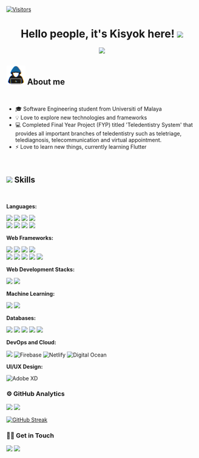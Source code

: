 [![Visitors](https://api.visitorbadge.io/api/visitors?path=https%3A%2F%2Fgithub.com%2Fkisyok&label=Total%20profile%20visits&countColor=%23263759)](https://visitorbadge.io/status?path=https%3A%2F%2Fgithub.com%2Fkisyok)

<h1 align="center"><b>Hello people, it's Kisyok here! </b><img src="https://media.giphy.com/media/hvRJCLFzcasrR4ia7z/giphy.gif" width="35"></h1>
<p align="center">
  <a href="https://github.com/DenverCoder1/readme-typing-svg"><img src="https://readme-typing-svg.herokuapp.com?font=Time+New+Roman&color=cyan&size=25&center=true&vCenter=true&width=600&height=100&lines=Software+Engineer;Full-Stack+Developer;A+thirsty+learner"></a>
</p>

## <picture><img src = "https://github.com/0xAbdulKhalid/0xAbdulKhalid/raw/main/assets/mdImages/about_me.gif" width = 50px></picture> **About me**

<br>

- 🎓 Software Engineering student from Universiti of Malaya 
- 💡 Love to explore new technologies and frameworks
- 💻 Completed Final Year Project (FYP) titled 'Teledentistry System' that provides all important branches 
      of teledentistry such as teletriage, telediagnosis, telecommunication and virtual appointment.
- ⚡ Love to learn new things, currently learning Flutter

<br> 

## <img src="https://media2.giphy.com/media/QssGEmpkyEOhBCb7e1/giphy.gif?cid=ecf05e47a0n3gi1bfqntqmob8g9aid1oyj2wr3ds3mg700bl&rid=giphy.gif" width ="25"><b> Skills</b>
<br>

**Languages:**
<p>
<img src="https://img.shields.io/badge/Python-3776AB?style=for-the-badge&logo=python&logoColor=white">
<img src="https://img.shields.io/badge/JavaScript-323330?style=for-the-badge&logo=javascript&logoColor=F7DF1E">
<img src="https://img.shields.io/badge/HTML5-E34F26?style=for-the-badge&logo=html5&logoColor=white">
<img src="https://img.shields.io/badge/CSS3-1572B6?style=for-the-badge&logo=css3&logoColor=white"><br>
<img src="https://img.shields.io/badge/Matlab-00599C?style=for-the-badge&logoColor=white">
<img src="https://img.shields.io/badge/Java-ED8B00?style=for-the-badge&logo=java&logoColor=white">
<img src="https://img.shields.io/badge/PHP-777BB4?style=for-the-badge&logo=php&logoColor=white">
<img src="https://img.shields.io/badge/json-5E5C5C?style=for-the-badge&logo=json&logoColor=white">
</p>

**Web Frameworks:**
<p>
<img src="https://img.shields.io/badge/Vue.js-35495E?style=for-the-badge&logo=vue.js&logoColor=4FC08D">
<img src="https://img.shields.io/badge/Node.js-43853D?style=for-the-badge&logo=node.js&logoColor=white">
<img src="https://img.shields.io/badge/Express.js-404D59?style=for-the-badge">
<img src="https://img.shields.io/badge/Laravel-FF2D20?style=for-the-badge&logo=laravel&logoColor=white"> <br>
<img src="https://img.shields.io/badge/React-20232A?style=for-the-badge&logo=react&logoColor=61DAFB">
<img src="https://img.shields.io/badge/Bootstrap-563D7C?style=for-the-badge&logo=bootstrap&logoColor=white">
<img src="https://img.shields.io/badge/Wordpress-21759B?style=for-the-badge&logo=wordpress&logoColor=white">
<img src="https://img.shields.io/badge/spring-%236DB33F.svg?style=for-the-badge&logo=spring&logoColor=white">
<img src="https://img.shields.io/badge/strapi-0769AD?style=for-the-badge">
</p>

**Web Development Stacks:**
<p>
<img src="https://img.shields.io/badge/MEVN-35495E?style=for-the-badge">
<img src="https://img.shields.io/badge/MERN-43853D?style=for-the-badge">
</p>

**Machine Learning:**
<p>
<img src="https://img.shields.io/badge/Multilabel Classification-FF6F00?style=for-the-badge">
<img src="https://img.shields.io/badge/Image Processing-F7931E?style=for-the-badge">
</p>

**Databases:**
<p>
<img src="https://img.shields.io/badge/MySQL-00000F?style=for-the-badge&logo=mysql&logoColor=white">
<img src="https://img.shields.io/badge/SQLite-07405E?style=for-the-badge&logo=sqlite&logoColor=white">
<img src="https://img.shields.io/badge/MongoDB-4EA94B?style=for-the-badge&logo=mongodb&logoColor=white">
<img src="https://img.shields.io/badge/Oracle-F80000?style=for-the-badge&logo=oracle&logoColor=white">
<img src="https://img.shields.io/badge/Firebase-039BE5?style=for-the-badge&logo=Firebase&logoColor=white">
</p>

**DevOps and Cloud:**
<p>
<img src="https://img.shields.io/badge/Heroku-430098?style=for-the-badge&logo=heroku&logoColor=white">
<img alt="Firebase" src="https://img.shields.io/badge/firebase%20-%23039BE5.svg?&style=for-the-badge&logo=firebase"/>
<img alt="Netlify" src="https://img.shields.io/badge/Netlify-00C7B7?style=for-the-badge&logo=netlify&logoColor=white"/>
<img alt="Digital Ocean" src="https://img.shields.io/badge/DigitalOcean-%230167ff.svg?style=for-the-badge&logo=digitalOcean&logoColor=white"/>
</p>

**UI/UX Design:**
<p>
<img alt="Adobe XD" src="https://img.shields.io/badge/Figma-F24E1E?style=for-the-badge&logo=figma&logoColor=white"/>
</p>

### ⚙️ GitHub Analytics

<p>
<img src="https://github-readme-stats.vercel.app/api?username=kisyok&show_icons=true&theme=react">
<img src="https://github-readme-stats.vercel.app/api/top-langs/?username=kisyok&layout=compact&theme=react&langs_count=8">
</p>

[![GitHub Streak](http://github-readme-streak-stats.herokuapp.com?user=kisyok&theme=dark)](https://git.io/streak-stats)

### 🤝🏻 Get in Touch

<p>
<a href="https://linkedin.com/in/kisyokindran"><img src="https://img.shields.io/badge/LinkedIn-0077B5?style=for-the-badge&logo=linkedin&logoColor=white"></a>
<a href="mailto:kisoindran@gmail.com"><img src="https://img.shields.io/badge/Gmail-D14836?style=for-the-badge&logo=gmail&logoColor=white"></a>
</p>
